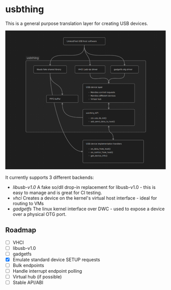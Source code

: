 # usbthing

This is a general purpose translation layer for creating USB devices.

![canvas](canvas.png)

It currently supports 3 different backends:
- *libusb-v1.0*
  A fake so/dll drop-in replacement for libusb-v1.0 - this is easy to manage and is great for CI testing.
- *vhci*
  Creates a device on the kernel's virtual host interface - ideal for routing to VMs
- *gadgetfs*
  The linux kernel interface over DWC - used to expose a device over a physical OTG port.

## Roadmap
- [ ] VHCI
- [ ] libusb-v1.0
- [ ] gadgetfs
- [x] Emulate standard device SETUP requests
- [ ] Bulk endpoints
- [ ] Handle interrupt endpoint polling
- [ ] Virtual hub (if possible)
- [ ] Stable API/ABI

